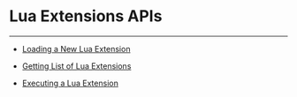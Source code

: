 # Lua Extensions APIs

---

 * [Loading a New Lua Extension](api/load-lua.md)

 * [Getting List of Lua Extensions](api/extension-lua.md)

 * [Executing a Lua Extension](api/extension-lua-script.md)
